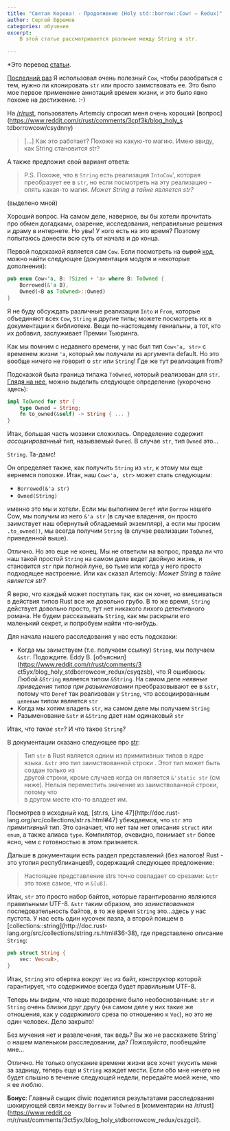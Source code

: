 ```yaml
---
title: "Святая Корова! - Продолжение (Holy std::borrow::Cow! – Redux)"
author: Сергей Ефремов
categories: обучение
excerpt:
    В этой статье рассматривается различие между String и str.

---
```


*Это перевод [статьи](https://llogiq.github.io/2015/07/10/cow-redux.html).


[Последний раз](https://llogiq.github.io/2015/07/09/cow.html) Я использовал
очень полезный `Cow`, чтобы разобраться с тем, нужно ли клонировать `str` или
просто заимствовать ее. Это было мое первое применение аннотаций времен жизни, и 
это было явно похоже на достижение. :-)

На [/r/rust](https://reddit.com/r/rust), пользователь Artemciy спросил меня
очень хороший [вопрос](https://www.reddit.com/r/rust/comments/3cpf3k/blog_holy_s
tdborrowcow/csydnny)

> [...] Как это работает? Похоже на какую-то магию.
> Имею ввиду, как String становится str?

А также предложил свой вариант ответа:

> P.S. Похоже, что в `String` есть реализация `IntoCow`', которая преобразует ее
> в `str`, но если посмотреть на эту реализацию - опять какая-то магия.
> *Может String в тайне является str?*

(выделено мной)

Хороший вопрос. На самом деле, наверное, вы бы хотели прочитать про обмен
догадками, озарение, исследования, неправильные решения и драму в интернете. Но
увы! У кого есть на это время? Поэтому попытаюсь донести всю суть от начала и до
конца.

Первой подсказкой является сам `Cow`. Если посмотреть на <s>сырой</s>
[код](http://doc.rust-lang.org/src/collections/borrow.rs.html#192-200), 
можно найти следующее (документация модуля и некоторые дополнения):

```Rust
pub enum Cow<'a, B: ?Sized + 'a> where B: ToOwned {
    Borrowed(&'a B),
    Owned(<B as ToOwned>::Owned)
}
```

Я не буду обсуждать различные реализации `Into` и `From`, которые объединяют
всех `Cow`, `String` и другие типы; можете посмотреть их в документации к
библиотеке. Вещи по-настоящему гениальны, а тот, кто их добавил, заслуживает
Премии Тьюринга.

Как мы помним с недавнего времени, у нас был тип `Cow<'a, str>` с временем жизни
`'a`, который мы получали из аргумента default. Но это вообще ничего не
говорит о `str` или `String`! Где же тут реализация from?

Подсказкой была граница типажа `ToOwned`, который реализован для `str`.
[Глядя на нее](http://doc.rust-lang.org/src/collections/str.rs.html#404),
можно выделить следующее определение (укорочено здесь):

```Rust
impl ToOwned for str {
    type Owned = String;
    fn to_owned(&self) -> String { ... }
}
```

Итак, большая часть мозаики сложилась. Определение содержит *ассоциированный
тип*, называемый `Owned`. В случае `str`, тип `Owned` это...

`String`. Та-дамс!

Он определяет также, как получить `String` из `str`, к этому мы еще вернемся
попозже. Итак, наш `Cow<'a, str>` может стать следующим:

* `Borrowed(&'a str)`
* `Owned(String)`

именно это мы и хотели. Если мы выполним `Deref` или `Borrow` нашего Cow, мы
получим из него `&'a str` (в случае владения, он просто заимствует наш обернутый
обладаемый экземпляр), а если мы просим `.to_owned()`, мы всегда получим
`String` (в случае реализации `ToOwned`, приведенной выше).

Отлично. Но это еще не конец. Мы не ответили на вопрос, правда ли что наш такой
простой `String` на самом деле ведет двойную жизнь, и становится `str` при
полной луне, во тьме или когда у него просто подходящее настроение. Или как
сказал Artemciy: *Может String в тайне является str?*

Я верю, что каждый может поступать так, как он хочет, но вмешиваться в действия
типов Rust все же довольно грубо. В то же время, `String` действует довольно
просто, тут нет никакого лихого детективного романа. Не будем рассказывать
`String`, как мы раскрыли его маленький секрет, и попробуем найти что-нибудь.

Для начала нашего расследования у нас есть подсказки:

* Когда мы заимствуем (т.е. получаем ссылку) `String`, мы получаем
`&str`. Подождите. Eddy B. [объяснил](https://www.reddit.com/r/rust/comments/3
ct5yx/blog_holy_stdborrowcow_redux/csyqzsb), что Я ошибаюсь: Любой `&String`
является типом `&String`. На самом деле *неявные приведения типов при
разыменовании* преобразовывают ее в `&str`, потому что `Deref` так реализован у 
`String`, что ассоциированным `целевым` типом является `str`
* Когда мы хотим владеть `str`, на самом деле мы получаем `String` 
* Разыменование `&str` и `&String` дает нам одинаковый `str`

Итак, что *такое* `str`? И что такое `String`?

В документации сказано следующее про [str](http://doc.rust-lang.org/std/str):

> Тип `str` в Rust является одним из примитивных типов в ядре языка. 
> `&str` это тип заимствованной строки . Этот тип может быть создан только из  
> другой строки, кроме случаев когда он является `&'static str` (см 
> ниже). Нельзя переместить значение из заимствованной строки, потому что  
> в другом месте кто-то владеет им.

Посмотрев в исходный код, [str.rs, Line 47](http://doc.rust-
lang.org/src/collections/str.rs.html#47) убеждаемся, что `str` это *примитивный*
тип. Это означает, что нет там нет описания `struct` или `enum`, а также алиаса
`type`. Компилятор, очевидно, понимает `str` более ясно, чем  с готовностью в
этом признается.

Дальше в документации есть раздел представлений (без налогов! Rust - это утопия
республиканцев!), содержащий следующее предложение:

> Настоящее представление strs точно совпадает со срезами: 
> `&str` это тоже самое, что и `&[u8]`.

Итак, `str` это просто набор байтов, которые гарантированно являются правильными
UTF-8. `&str` таким образом, это *заимствованная* последовательность байтов, в
то же время `String` это...здесь у нас пустота. У нас есть один кусочек пазла,
а второй поищем в [collections::string](http://doc.rust-
lang.org/src/collections/string.rs.html#36-38), где представлено описание
`String`:

```Rust
pub struct String {
    vec: Vec<u8>,
}
```

Итак, `String` это обертка вокруг `Vec` из байт, конструктор которой 
гарантирует, что содержимое всегда будет правильным UTF-8.

Теперь мы видим, что наше подозрение было необоснованным: `str` и `String` очень
близки друг другу (на самом деле у них такие же отношения, как у *содержимого*
среза по отношению к `Vec`), но это не один человек. Дело закрыто!

Без мучения нет и развлечения, так ведь? Вы же не расскажете String` о нашем
маленьком расследовании, да? *Пожалуйста*, пообещайте мне...

Отлично. Не только опускание времени жизни все хочет укусить меня за задницу,
теперь еще и `String` жаждет мести. Если обо мне ничего не будет слышно в
течение следующей недели, передайте моей жене, что я ее люблю.

**Бонус**: Главный сыщик diwic поделился результатами расследования шокирующей
связи между `Borrow` и `ToOwned` в [комментарии на /r/rust](https://www.reddit.co
m/r/rust/comments/3ct5yx/blog_holy_stdborrowcow_redux/cszgcil).
